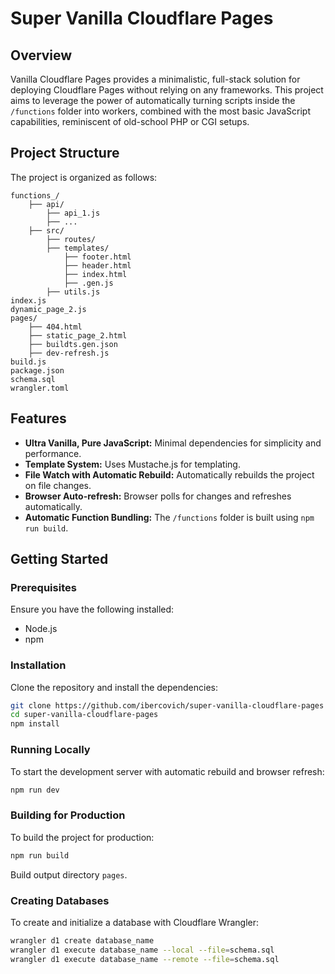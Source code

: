 # Super Vanilla Cloudflare Pages

## Overview

Vanilla Cloudflare Pages provides a minimalistic, full-stack solution for deploying Cloudflare Pages without relying on any frameworks. This project aims to leverage the power of automatically turning scripts inside the `/functions` folder into workers, combined with the most basic JavaScript capabilities, reminiscent of old-school PHP or CGI setups.

## Project Structure

The project is organized as follows:

```
functions_/
    ├── api/
        ├── api_1.js
        ├── ...
    ├── src/
        ├── routes/
        ├── templates/
            ├── footer.html
            ├── header.html
            ├── index.html
            ├── .gen.js
        ├── utils.js
index.js
dynamic_page_2.js
pages/
    ├── 404.html
    ├── static_page_2.html
    ├── buildts.gen.json
    ├── dev-refresh.js
build.js
package.json
schema.sql
wrangler.toml
```

## Features

- **Ultra Vanilla, Pure JavaScript:** Minimal dependencies for simplicity and performance.
- **Template System:** Uses Mustache.js for templating.
- **File Watch with Automatic Rebuild:** Automatically rebuilds the project on file changes.
- **Browser Auto-refresh:** Browser polls for changes and refreshes automatically.
- **Automatic Function Bundling:** The `/functions` folder is built using `npm run build`.

## Getting Started

### Prerequisites

Ensure you have the following installed:

- Node.js
- npm

### Installation

Clone the repository and install the dependencies:

```sh
git clone https://github.com/ibercovich/super-vanilla-cloudflare-pages
cd super-vanilla-cloudflare-pages
npm install
```

### Running Locally

To start the development server with automatic rebuild and browser refresh:

```sh
npm run dev
```

### Building for Production

To build the project for production:

```sh
npm run build
```

Build output directory `pages`.

### Creating Databases

To create and initialize a database with Cloudflare Wrangler:

```sh
wrangler d1 create database_name
wrangler d1 execute database_name --local --file=schema.sql
wrangler d1 execute database_name --remote --file=schema.sql
```
